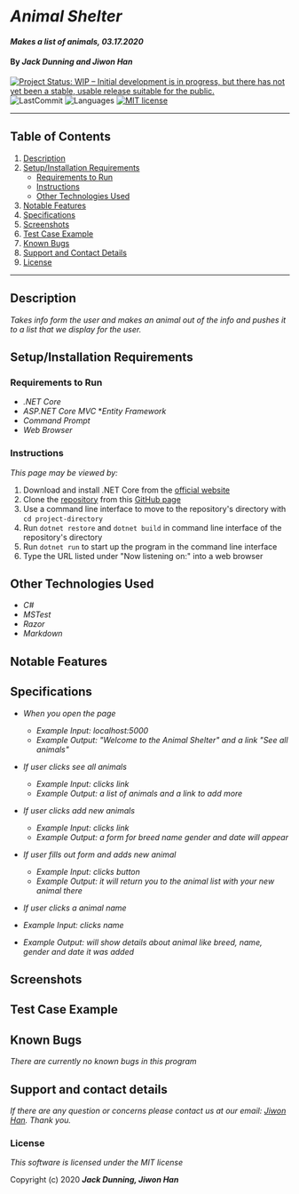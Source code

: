 # _Animal Shelter_

#### _Makes a list of animals, 03.17.2020_

#### By _**Jack Dunning and Jiwon Han**_

<!-- [![Project Status: Inactive – The project has reached a stable, usable state but is no longer being actively developed; support/maintenance will be provided as time allows.](https://www.repostatus.org/badges/latest/inactive.svg)](https://www.repostatus.org/#inactive) -->
<!-- [![Project Status: Active – The project has reached a stable, usable state and is being actively developed.](https://www.repostatus.org/badges/latest/active.svg)](https://www.repostatus.org/#active) -->
[![Project Status: WIP – Initial development is in progress, but there has not yet been a stable, usable release suitable for the public.](https://www.repostatus.org/badges/latest/wip.svg)](https://www.repostatus.org/#wip)
![LastCommit](https://img.shields.io/github/last-commit/jiwon-seattle/Animal-Shelter-Solution)
![Languages](https://img.shields.io/github/languages/top/jiwon-seattle/Animal-Shelter-Solution)
[![MIT license](https://img.shields.io/badge/License-MIT-orange.svg)](https://lbesson.mit-license.org/)

---
## Table of Contents
1. [Description](#description)
2. [Setup/Installation Requirements](#setup/installation-requirements)
    - [Requirements to Run](#requirements-to-run)
    - [Instructions](#instructions)
    - [Other Technologies Used](#other-technologies-used)
3. [Notable Features](#notable-features)
4. [Specifications](#specifications)
5. [Screenshots](#screenshots)
6. [Test Case Example](#test-case-example)
7. [Known Bugs](#known-bugs)
8. [Support and Contact Details](#support-and-contact-details)
9. [License](#license)
---
## Description

_Takes info form the user and makes an animal out of the info and pushes it to a list that we display for the user._
<!-- _Detailed desc w/ purpose/usage, what does, motivation to create, why exists, other info for users/developers to have_ -->

## Setup/Installation Requirements

### Requirements to Run
* _.NET Core_
* _ASP.NET Core MVC_
*_Entity Framework_
* _Command Prompt_
* _Web Browser_

### Instructions

*This page may be viewed by:*

1. Download and install .NET Core from the [official website](https://dotnet.microsoft.com/download/dotnet-core/)
2. Clone the [repository](https://github.com/jiwon-seattle/Animal-Shelter-Solution.git) from this [GitHub page](https://github.com/jiwon-seattle)
3. Use a command line interface to move to the repository's directory with `cd project-directory`
4. Run `dotnet restore` and `dotnet build` in command line interface of the repository's directory
5. Run `dotnet run` to start up the program in the command line interface
6. Type the URL listed under "Now listening on:" into a web browser 

## Other Technologies Used
* _C#_
* _MSTest_
* _Razor_
* _Markdown_

## Notable Features
<!-- _features that make project stand out_ -->

## Specifications

* _When you open the page_
  * _Example Input: localhost:5000_
  * _Example Output: "Welcome to the Animal Shelter" and a link "See all animals"_

* _If user clicks see all animals_
  * _Example Input: clicks link_
  * _Example Output: a list of animals and a link to add more_

* _If user clicks add new animals_
  * _Example Input: clicks link_
  * _Example Output: a form for breed name gender and date will appear_

* _If user fills out form and adds new animal_
  * _Example Input: clicks button_
  * _Example Output: it will return you to the animal list with your new animal there_

 * _If user clicks a animal name_
  * _Example Input: clicks name_
  * _Example Output: will show details about animal like breed, name, gender and date it was added_


## Screenshots

<!-- _Here is a snippet of what the input looks like:_

![Snippet of input fields](img/snippet1.png)

_Here is a preview of what the output looks like:_

![Snippet of output box](img/snippet2.png) -->

<!-- _{Show pictures using ![alt text](image.jpg), show what library does as concisely as possible but don't need to explain how project solves problem from `code`_ -->

## Test Case Example
<!-- _Tests are done through Jest and are run from the command line prompt with `npm test`._
_Some example tests:_
![Snippet of an example test](img/test1.png)

![Snippet of an example result](img/test2.png) -->
<!-- _describe and show how to run tests with `code` examples}_ -->

## Known Bugs

_There are currently no known bugs in this program_

## Support and contact details

_If there are any question or concerns please contact us at our email: [Jiwon Han](mailto:jiwon1.han@gmail.com). Thank you._

### License

*This software is licensed under the MIT license*

Copyright (c) 2020 **_Jack Dunning, Jiwon Han_**
